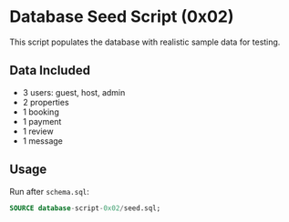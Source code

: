 # Database Seed Script (0x02)

This script populates the database with realistic sample data for testing.

## Data Included

- 3 users: guest, host, admin
- 2 properties
- 1 booking
- 1 payment
- 1 review
- 1 message

## Usage

Run after `schema.sql`:

```sql
SOURCE database-script-0x02/seed.sql;
```
